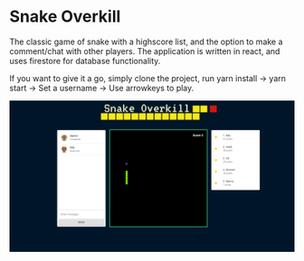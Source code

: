 # Snake Overkill

The classic game of snake with a highscore list, and the option to make a comment/chat with other players. The application is written in react, and uses firestore for database functionality.

If you want to give it a go, simply clone the project, run yarn install -> yarn start -> Set a username -> Use arrowkeys to play.


<img src="screenshots/screenshot.png">
